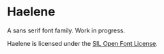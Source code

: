 # Haelene

A sans serif font family. Work in progress.


Haelene is licensed under the [SIL Open Font License](LICENSE.txt).
